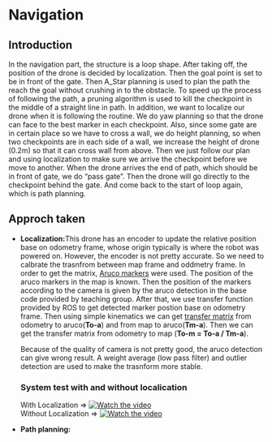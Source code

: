 # Navigation
## Introduction
In the navigation part, the structure is a loop shape. After taking off, the position of the drone is decided by localization. Then the goal point is set to be in front of the gate. Then A_Star planning is used to plan the path the reach the goal without crushing in to the obstacle. To speed up the process of following the path, a pruning algorithm is used to kill the checkpoint in the middle of a straight line in path. In addition, we want to localize our drone when it is following the routine. We do yaw planning so that the drone can face to the best marker in each checkpoint. Also, since some gate are in certain place so we have to cross a wall, we do height planning, so when two checkpoints are in each side of a wall, we increase the height of drone (0.2m) so that it can cross wall from above. Then we just follow our plan and using localization to make sure we arrive the checkpoint before we move to another. When the drone arrives the end of path, which should be in front of gate, we do “pass gate”. Then the drone will go directly to the checkpoint behind the gate. And come back to the start of loop again, which is path planning.
## Approch taken
<ul>
  <li><b>Localization:</b>This drone has an encoder to update the relative position base on odometry frame, whose origin typically is where the robot was powered on. However, the encoder is not pretty accurate. So we need to calbrate the trasnfrom between map frame and oddmetry frame. In order to get the matrix, <a href="https://docs.opencv.org/3.1.0/d5/dae/tutorial_aruco_detection.html"> Aruco markers</a> were used. The position of the aruco markers in the map is known. Then the position of the markers according to the camera is given by the aruco detection in the base code provided by teaching group. After that, we use transfer function provided by ROS to get detected marker postion base on odometry frame. Then using simple kinematics we can get <a href="https://studywolf.wordpress.com/2013/08/21/robot-control-forward-transformation-matrices/"> transfer matrix</a> from odometry to aruco(<b>To-a</b>) and from map to aruco(<b>Tm-a</b>). Then we can get the transfer matrix from odometry to map (<b>To-m = To-a / Tm-a</b>).   
    
  Because of the quality of camera is not pretty good, the aruco detection can give wrong result. A weight average (low pass filter) and outlier detection are used to make the trasnform more stable.  
  ### System test with and without localication
With Localization => [![Watch the video](https://i.ytimg.com/vi/5jr3k8XeNa8/hqdefault.jpg?sqp=-oaymwEZCNACELwBSFXyq4qpAwsIARUAAIhCGAFwAQ==&rs=AOn4CLCKjyK_645n_V81Bb0FyEXOO4Q9lQ)](https://www.youtube.com/watch?v=5jr3k8XeNa8)  
Without Localization => [![Watch the video](https://i.ytimg.com/vi/2B_A5JpAlZ0/hqdefault.jpg?sqp=-oaymwEZCNACELwBSFXyq4qpAwsIARUAAIhCGAFwAQ==&rs=AOn4CLAJWrAVUbBiMTuYWiQqys9CqkriKw)](https://www.youtube.com/watch?v=2B_A5JpAlZ0)
  </li>
  
  <li><b>Path planning:</b> </li>
</ul>


